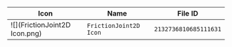 | Icon | Name | File ID |
| ---  | ---  | ---     |
| ![](FrictionJoint2D Icon.png) | `FrictionJoint2D Icon` | `2132736810685111631` |
